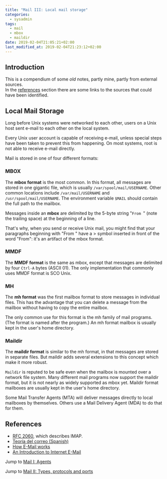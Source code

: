 ```yaml
---
title: "Mail III: Local mail storage"
categories: 
  - sysadmin
tags:
  - mail
  - mbox
  - maildir
date: 2019-02-04T21:05:21+02:00
last_modified_at: 2019-02-04T21:23:12+02:00
---
```


## Introduction

This is a compendium of some _old_ notes, partly mine, partly from external sources.  
In the [references](#references) section there are some links to the sources that could have been identified.

## Local Mail Storage

Long before Unix systems were networked to each other, users on a Unix host sent e-mail to each other on the local system.

Every Unix user account is capable of receiving e-mail, unless special steps have been taken to prevent this from happening. On most systems, root is not able to receive e-mail directly.

Mail is stored in one of four different formats:

### MBOX

The **mbox format** is the most common. In this format, all messages are stored in one gigantic file, which is usually `/var/spool/mail/USERNAME`. Other common locations include `/var/mail/USERNAME` and `/usr/spool/mail/USERNAME`. The environment variable `$MAIL` should contain the full path to the mailbox.  

Messages inside an **mbox** are delimited by the 5-byte string "`From `" (note the trailing space) at the beginning of a line.  

That's why, when you send or receive Unix mail, you might find that your paragraphs beginning with "From " have a > symbol inserted in front of the word "From": it's an artifact of the mbox format.

### MMDF

The **MMDF format** is the same as mbox, except that messages are delimited by four `Ctrl-A` bytes (ASCII 01). The only implementation that commonly uses MMDF format is SCO Unix.

### MH

The **mh format** was the first mailbox format to store messages in individual files. This has the advantage that you can delete a message from the mailbox without having to copy the entire mailbox.

The only common use for this format is the mh family of mail programs. (The format is named after the program.) An mh format mailbox is usually kept in the user's home directory.

### Maildir

The **maildir format** is similar to the mh format, in that messages are stored in separate files. But maildir adds several extensions to this concept which make it more robust.

`Maildir` is reputed to be safe even when the mailbox is mounted over a network file system. Many different mail programs now support the maildir format, but it is not nearly as widely supported as mbox yet. Maildir format mailboxes are usually kept in the user's home directory.

Some Mail Transfer Agents (MTA) will deliver messages directly to local mailboxes by themselves. Others use a Mail Delivery Agent (MDA) to do that for them.

## <a name="references"></a>References

* [RFC 2060](http://www.faqs.org/rfcs/rfc2060.html), which describes IMAP.
* [Teoría del correo (Spanish)](https://cursosasir.files.wordpress.com/2014/06/teoria_correo.pdf)
* [How E-Mail works](https://howto.lintel.in/how-does-email-work/)
* [An Introduction to Internet E-Mail](http://wooledge.org/~greg/mail.html)

Jump to [Mail I: Agents](/sysadmin/mail-i-service-elements/)

Jump to [Mail II: Types, protocols and ports](/sysadmin/mail-ii-types-protocols-and-ports)

